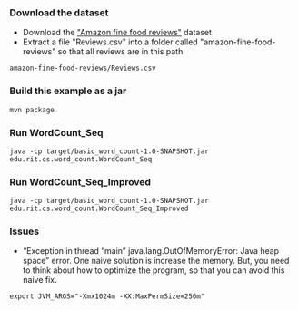 ### Download the dataset
* Download the ["Amazon fine food reviews"](https://www.kaggle.com/snap/amazon-fine-food-reviews/downloads/amazon-fine-food-reviews.zip/2) dataset
* Extract a file "Reviews.csv" into a folder called "amazon-fine-food-reviews" so that all reviews are in this path 
```
amazon-fine-food-reviews/Reviews.csv
``` 

### Build this example as a jar
```
mvn package
```

### Run WordCount_Seq
```
java -cp target/basic_word_count-1.0-SNAPSHOT.jar edu.rit.cs.word_count.WordCount_Seq
```

### Run WordCount_Seq_Improved
```
java -cp target/basic_word_count-1.0-SNAPSHOT.jar edu.rit.cs.word_count.WordCount_Seq_Improved
```

### Issues
- “Exception in thread “main” java.lang.OutOfMemoryError: Java heap space” error. One naive solution is increase the memory. But, you need to think about how to optimize the program, so that you can avoid this naive fix.
```
export JVM_ARGS="-Xmx1024m -XX:MaxPermSize=256m"
```